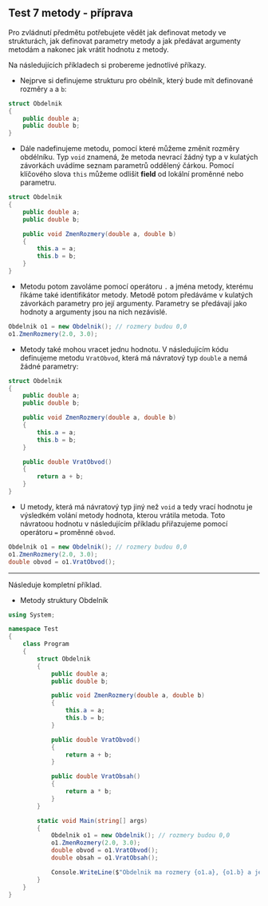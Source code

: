 Test 7 metody - příprava
---
Pro zvládnutí předmětu potřebujete vědět jak definovat metody ve strukturách, jak definovat parametry metody a jak předávat argumenty metodám a nakonec jak vrátit hodnotu z metody. 

Na následujících příkladech si probereme jednotlivé příkazy. 

* Nejprve si definujeme strukturu pro obélník, který bude mít definované rozměry `a` a `b`:
```cs 
struct Obdelnik
{
    public double a;
    public double b;
}
```

* Dále nadefinujeme metodu, pomocí které můžeme změnit rozměry obdélníku. Typ `void` znamená, že metoda nevrací žádný typ a v kulatých závorkách uvádíme seznam parametrů oddělený čárkou. Pomocí klíčového slova `this` můžeme odlišit **field** od lokální proměnné nebo parametru.
```cs 
struct Obdelnik
{
    public double a;
    public double b;

    public void ZmenRozmery(double a, double b)
    {
        this.a = a;
        this.b = b;
    }
}
```
* Metodu potom zavoláme pomocí operátoru `.` a jména metody, kterému říkáme také identifikátor metody. Metodě potom předáváme v kulatých závorkách parametry pro její argumenty. Parametry se předávají jako hodnoty a argumenty jsou na nich nezávislé.
```cs 
Obdelnik o1 = new Obdelnik(); // rozmery budou 0,0
o1.ZmenRozmery(2.0, 3.0);
```
* Metody také mohou vracet jednu hodnotu. V následujícím kódu definujeme metodu `VratObvod`, která má návratový typ `double` a nemá žádné parametry: 
```cs 
struct Obdelnik
{
    public double a;
    public double b;

    public void ZmenRozmery(double a, double b)
    {
        this.a = a;
        this.b = b;
    }

    public double VratObvod()
    {
        return a + b;
    }
}
```
* U metody, která má návratový typ jiný než `void` a tedy vrací hodnotu je výsledkém volání metody hodnota, kterou vrátila metoda. Toto návratoou hodnotu v následujícím příkladu přiřazujeme pomocí operátoru `=` proměnné `obvod`.
```cs 
Obdelnik o1 = new Obdelnik(); // rozmery budou 0,0
o1.ZmenRozmery(2.0, 3.0);
double obvod = o1.VratObvod();
```
---
Následuje kompletní příklad.

- Metody struktury Obdelník

```cs 
using System;

namespace Test
{
    class Program
    {
        struct Obdelnik
        {
            public double a;
            public double b;

            public void ZmenRozmery(double a, double b)
            {
                this.a = a;
                this.b = b;
            }

            public double VratObvod()
            {
                return a + b;
            }

            public double VratObsah()
            {
                return a * b;
            }
        }

        static void Main(string[] args)
        {
            Obdelnik o1 = new Obdelnik(); // rozmery budou 0,0
            o1.ZmenRozmery(2.0, 3.0);
            double obvod = o1.VratObvod();
            double obsah = o1.VratObsah();

            Console.WriteLine($"Obdelnik ma rozmery {o1.a}, {o1.b} a jeho obvod je {obvod} a obsah {obsah}");
        }
    }
}
```
